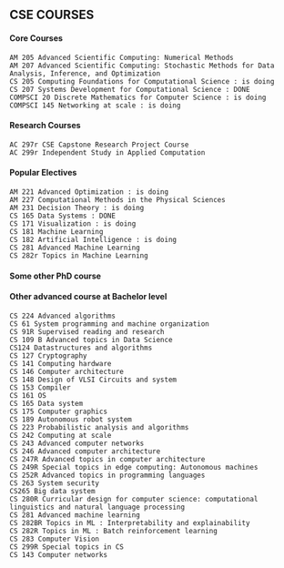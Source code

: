 ## CSE COURSES
#### Core Courses
    AM 205 Advanced Scientific Computing: Numerical Methods
    AM 207 Advanced Scientific Computing: Stochastic Methods for Data Analysis, Inference, and Optimization
    CS 205 Computing Foundations for Computational Science : is doing 
    CS 207 Systems Development for Computational Science : DONE
    COMPSCI 20 Discrete Mathematics for Computer Science : is doing 
    COMPSCI 145 Networking at scale : is doing 

#### Research Courses
    AC 297r CSE Capstone Research Project Course
    AC 299r Independent Study in Applied Computation
									

#### Popular Electives
    AM 221 Advanced Optimization : is doing 
    AM 227 Computational Methods in the Physical Sciences
    AM 231 Decision Theory : is doing 
    CS 165 Data Systems : DONE 
    CS 171 Visualization : is doing 
    CS 181 Machine Learning
    CS 182 Artificial Intelligence : is doing 
    CS 281 Advanced Machine Learning
    CS 282r Topics in Machine Learning


#### Some other PhD course 


#### Other advanced course at Bachelor level 
    CS 224 Advanced algorithms 
    CS 61 System programming and machine organization 
    CS 91R Supervised reading and research 
    CS 109 B Advanced topics in Data Science 
    CS124 Datastructures and algorithms 
    CS 127 Cryptography 
    CS 141 Computing hardware
    CS 146 Computer architecture 
    CS 148 Design of VLSI Circuits and system 
    CS 153 Compiler 
    CS 161 OS 
    CS 165 Data system 
    CS 175 Computer graphics 
    CS 189 Autonomous robot system
    CS 223 Probabilistic analysis and algorithms 
    CS 242 Computing at scale 
    CS 243 Advanced computer networks 
    CS 246 Advanced computer architecture 
    CS 247R Advanced topics in computer architecture
    CS 249R Special topics in edge computing: Autonomous machines 
    CS 252R Advanced topics in programming languages 
    CS 263 System security 
    CS265 Big data system 
    CS 280R Curricular design for computer science: computational linguistics and natural language processing 
    CS 281 Advanced machine learning
    CS 282BR Topics in ML : Interpretability and explainability 
    CS 282R Topics in ML : Batch reinforcement learning
    CS 283 Computer Vision 
    CS 299R Special topics in CS 
    CS 143 Computer networks 